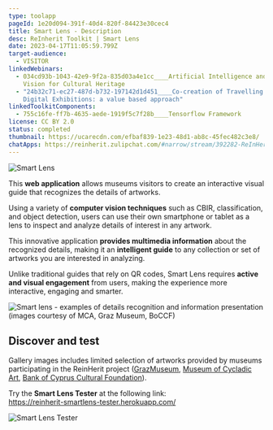 ```yaml
---
type: toolapp
pageId: 1e20d094-391f-40d4-820f-84423e30cec4
title: Smart Lens - Description
desc: ReInherit Toolkit | Smart Lens
date: 2023-04-17T11:05:59.799Z
target-audience:
  - VISITOR
linkedWebinars:
  - 034cd93b-1043-42e9-9f2a-835d03a4e1cc____Artificial Intelligence and Computer
    Vision for Cultural Heritage
  - "24b32c71-ec27-487d-b732-197142d1d451____Co-creation of Travelling and
    Digital Exhibitions: a value based approach"
linkedToolkitComponents:
  - 755c16fe-ff7b-4635-aede-1919f5c7f28b____Tensorflow Framework
license: CC BY 2.0
status: completed
thumbnail: https://ucarecdn.com/efbaf839-1e23-48d1-ab8c-45fec482c3e8/
chatApps: https://reinherit.zulipchat.com/#narrow/stream/392282-ReInHerit-Applications-and-Toolkit/topic/Smart.20Lens
---
```

![Smart Lens](https://ucarecdn.com/abee0bb0-85af-47cf-a28b-c6adbc336f89/ "Smart Lens")

This **web application** allows museums visitors to create an interactive visual guide that recognizes the details of artworks. 

Using a variety of **computer vision techniques** such as CBIR, classification, and object detection, users can use their own smartphone or tablet as a lens to inspect and analyze details of interest in any artwork.

This innovative application **provides multimedia information** about the recognized details, making it an **intelligent guide** to any collection or set of artworks you are interested in analyzing. 

Unlike traditional guides that rely on QR codes, Smart Lens requires **active  and visual engagement** from users, making the experience more interactive, engaging and smarter.

![Smart lens - examples of details recognition and information presentation (images courtesy of MCA, Graz Museum, BoCCF)](https://ucarecdn.com/77432ccd-b35d-4ad6-9e3b-a280b8475230/ "Smart lens - examples of details recognition and information presentation (images courtesy of MCA, Graz Museum, BoCCF)")

## Discover and test

Gallery images  includes limited selection of artworks provided by museums participating in the ReinHerit project ([GrazMuseum](https://www.grazmuseum.at/en/), [Museum of Cycladic Art](https://cycladic.gr/en/)[](https://cycladic.gr/en/), [Bank of Cyprus Cultural Foundation](https://www.boccf.org/en-gb/homepage/)).

Try the **Smart Lens Tester** at the following link: \
[https://reinherit-smartlens-te​ster.herokuapp.com/ ](https://reinherit-smartlens-tester.herokuapp.com/)

![Smart Lens Tester](https://ucarecdn.com/55dc7c74-dd1e-4aa8-a413-c5597d4ef6b9/ "Smart Lens Tester")